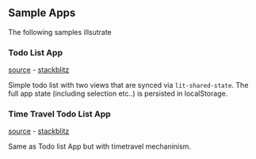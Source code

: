 ## Sample Apps

The following samples illsutrate

### Todo List App 

[source](https://github.com/sijakret/lit-shared-state/tree/main/examples/app-todo) - [stackblitz](https://stackblitz.com/github/sijakret/lit-shared-state/tree/main/examples/app-todo)

Simple todo list with two views that are synced via `lit-shared-state`.
The full app state (including selection etc..) is persisted in localStorage.


### Time Travel Todo List App 

[source](https://github.com/sijakret/lit-shared-state/tree/main/examples/app-todo-timetravel) - [stackblitz](https://stackblitz.com/github/sijakret/lit-shared-state/tree/main/examples/app-todo-timetravel)

Same as Todo list App but with timetravel mechaninism.
